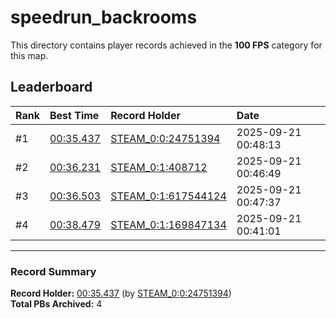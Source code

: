 # speedrun_backrooms

This directory contains player records achieved in the **100 FPS** category for this map.

## Leaderboard

| Rank | Best Time | Record Holder | Date                |
| :--- | :-------- | :------------ | :------------------ |
| #1   | [00:35.437](./00035437_STEAM_0_0_24751394_20250921-004813.zip) | [STEAM_0:0:24751394](https://speedrun16.com/profile/STEAM_0:0:24751394)   | 2025-09-21 00:48:13 |
| #2   | [00:36.231](./00036231_STEAM_0_1_408712_20250921-004649.zip) | [STEAM_0:1:408712](https://speedrun16.com/profile/STEAM_0:1:408712)   | 2025-09-21 00:46:49 |
| #3   | [00:36.503](./00036503_STEAM_0_1_617544124_20250921-004737.zip) | [STEAM_0:1:617544124](https://speedrun16.com/profile/STEAM_0:1:617544124)   | 2025-09-21 00:47:37 |
| #4   | [00:38.479](./00038479_STEAM_0_1_169847134_20250921-004101.zip) | [STEAM_0:1:169847134](https://speedrun16.com/profile/STEAM_0:1:169847134)   | 2025-09-21 00:41:01 |

---

### Record Summary
**Record Holder:** [00:35.437](./00035437_STEAM_0_0_24751394_20250921-004813.zip) (by [STEAM_0:0:24751394](https://speedrun16.com/profile/STEAM_0:0:24751394))  
**Total PBs Archived:** 4
